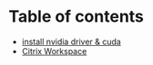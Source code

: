 # Table of contents

* [install nvidia driver & cuda](README.md)
* [Citrix Workspace](untitled.md)

